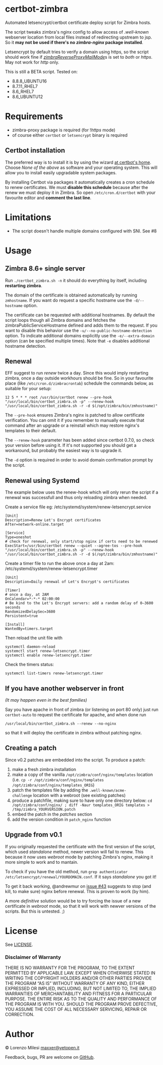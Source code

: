 # certbot-zimbra
Automated letsencrypt/certbot certificate deploy script for Zimbra hosts.

The script tweaks zimbra's nginx config to allow access of *.well-known* webserver location from local files instead of redirecting upstream to jsp. So it **may not be used if there's no *zimbra-nginx* package installed**.

Letsencrypt by default tries to verify a domain using https, so the script should work fine if [*zimbraReverseProxyMailMode*](https://wiki.zimbra.com/wiki/Enabling_Zimbra_Proxy_and_memcached#Protocol_Requirements_Including_HTTPS_Redirect)s is set to *both* or *https*. May not work for *http* only.

This is still a BETA script. Tested on:
* 8.8.8_UBUNTU16
* 8.7.11_RHEL7
* 8.6_RHEL7
* 8.6_UBUNTU12

# Requirements

* zimbra-proxy package is required (for !*https* mode)
* of course either `certbot` or `letsencrypt` binary is required

## Certbot installation

The preferred way is to install it is by using the wizard [at certbot's home](https://certbot.eff.org/). Choose *None of the above* as software and your operating system. This will allow you to install easily upgradable system packages.

By installing Certbot via packages it automatically creates a cron schedule to renew certificates. We must **disable this schedule** because after the renew we must deploy it in Zimbra. So open `/etc/cron.d/certbot` with your favourite editor and **comment the last line**.

# Limitations

* The script doesn't handle multiple domains configured with SNI. See #8

# Usage

## Zimbra 8.6+ single server

Run
`./certbot_zimbra.sh -n`
it should do everything by itself, including **restarting zimbra**. 

The domain of the certificate is obtained automatically by running `zmhostname`. If you want do request a specific hostname use the `-d/--hostname` option.

The certificate can be requested with additional hostnames. By default the script loops though all Zimbra domains and fetches 
the zimbraPublicServiceHostname defined and adds them to the request. If you want to disable this behavior use the `-u/--no-public-hostname-detection` option. To indicate additional domains explicitly use the `-e/--extra-domain` option (can be specified multiple times). Note that `-e` disables additional hostname detection. 

## Renewal

EFF suggest to run *renew* twice a day. Since this would imply restarting zimbra, once a day outside workhours should be fine. So in your favourite place (like `/etc/cron.d/zimbracrontab`) schedule the commands below, as suitable for your setup:

```
12 5 * * * root /usr/bin/certbot renew --pre-hook "/usr/local/bin/certbot_zimbra.sh -p" --renew-hook "/usr/local/bin/certbot_zimbra.sh -r -d $(/opt/zimbra/bin/zmhostname)"
```
The `--pre-hook` ensures Zimbra's nginx is patched to allow certificate verification. You can omit it if you remember to manually execute that command after an upgrade or
a reinstall which may restore nginx's templates to their default.

The `--renew-hook` parameter has been added since certbot 0.7.0, so check your version before using it. If it's not supported you should get a workaround, but probably the easiest way is to upgrade it.

The `-d` option is required in order to avoid domain confirmation prompt by the script.

## Renewal using Systemd
The example below uses the renew-hook which will only rerun the script if a renewal was successfull and thus only reloading zimbra when needed.

Create a service file eg: /etc/systemd/system/renew-letsencrypt.service

```
[Unit]
Description=Renew Let's Encrypt certificates
After=network-online.target

[Service]
Type=oneshot
# check for renewal, only start/stop nginx if certs need to be renewed
ExecStart=/usr/bin/certbot renew --quiet --agree-tos --pre-hook "/usr/local/bin/certbot_zimbra.sh -p" --renew-hook "/usr/local/bin/certbot_zimbra.sh -r -d $(/opt/zimbra/bin/zmhostname)"
```

Create a timer file to run the above once a day at 2am: /etc/systemd/system/renew-letsencrypt.timer

```
[Unit]
Description=Daily renewal of Let's Encrypt's certificates

[Timer]
# once a day, at 2AM
OnCalendar=*-*-* 02:00:00
# Be kind to the Let's Encrypt servers: add a random delay of 0–3600 seconds
RandomizedDelaySec=3600
Persistent=true

[Install]
WantedBy=timers.target
```

Then reload the unit file with
```
systemctl daemon-reload
systemctl start renew-letsencrypt.timer
systemctl enable renew-letsencrypt.timer
```

Check the timers status:
```
systemctl list-timers renew-letsencrypt.timer
```


## If you have another webserver in front

*(It may happen even in the best families)*

Say you have apache in front of zimbra (or listening on port 80 only) just run `certbot-auto` to request the certificate for apache, and when done run
```
/usr/local/bin/certbot_zimbra.sh --renew --no-nginx
```
so that it will deploy the certificate in zimbra without patching nginx.

## Creating a patch

Since v0.2 patches are embedded into the script. To produce a patch:

1. make a fresh zimbra installation
1. make a copy of the vanilla `/opt/zimbra/conf/nginx/templates` location (i.e. `cp -r /opt/zimbra/conf/nginx/templates /opt/zimbra/conf/nginx/templates_ORIG`)
1. patch the templates file by adding the `.well-known/acme-challenge` location with a webroot (see existing patches)
1. produce a patchfile, making sure to have only one directory below: `cd /opt/zimbra/conf/nginx/ ; diff -Naur templates_ORIG templates > /tmp/zimbra_YOURVERSION.patch`
1. embed the patch in the *patches* section
1. add the version condition in `patch_nginx` function

## Upgrade from v0.1

If you originally requested the certificate with the first version of the script, which used *standalone* method, newer version will fail to renew. This because it
now uses *webroot* mode by patching Zimbra's nginx, making it more simple to work and to mantain.

To check if you have the old method, run `grep authenticator /etc/letsencrypt/renewal/YOURDOMAIN.conf`. If it says *standalone* you got it!

To get it back working, @andrewmur on [issue #43](https://github.com/YetOpen/certbot-zimbra/issues/43#issuecomment-400018603) suggests to stop (and kill, to make sure) nginx
before renewal. This is proven to work (by  him).

A more *definitive* solution would be to try forcing the issue of a new certificate in *webroot* mode, so that it will work with newver versions of the scripts. But this is
untested. ;)


# License

See [LICENSE](LICENSE).

### Disclaimer of Warranty

THERE IS NO WARRANTY FOR THE PROGRAM, TO THE EXTENT PERMITTED BY APPLICABLE LAW. EXCEPT WHEN OTHERWISE STATED IN WRITING THE COPYRIGHT HOLDERS AND/OR OTHER PARTIES PROVIDE THE PROGRAM “AS IS” WITHOUT WARRANTY OF ANY KIND, EITHER EXPRESSED OR IMPLIED, INCLUDING, BUT NOT LIMITED TO, THE IMPLIED WARRANTIES OF MERCHANTABILITY AND FITNESS FOR A PARTICULAR PURPOSE. THE ENTIRE RISK AS TO THE QUALITY AND PERFORMANCE OF THE PROGRAM IS WITH YOU. SHOULD THE PROGRAM PROVE DEFECTIVE, YOU ASSUME THE COST OF ALL NECESSARY SERVICING, REPAIR OR CORRECTION.

# Author

&copy; Lorenzo Milesi <maxxer@yetopen.it>

Feedback, bugs, PR are welcome on [GitHub](https://github.com/yetopen/certbot-zimbra).
